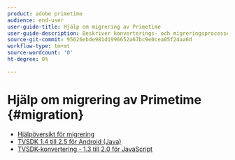 ```yaml
---
product: adobe primetime
audience: end-user
user-guide-title: Hjälp om migrering av Primetime
user-guide-description: Beskriver konverterings- och migreringsprocessen för att gå över från din befintliga Primetime TVSDK Suite till nästa generations programsvit.
source-git-commit: 95626ebde981d1996652a67bc9e0cea05f24aa6d
workflow-type: tm+mt
source-wordcount: '0'
ht-degree: 0%

---
```



# Hjälp om migrering av Primetime {#migration}

+ [Hjälpöversikt för migrering](home.md)
+ [TVSDK 1.4 till 2.5 för Android (Java)](tvsdk-14-25-android.md)
+ [TVSDK-konvertering - 1.3 till 2.0 för JavaScript](tvsdk-13-to-20-for-javascript.md)
